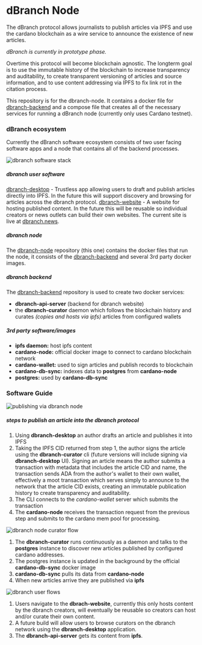 # dBranch Node
The dBranch protocol allows journalists to publish articles via IPFS and use the cardano blockchain as a wire service to announce the existence of new articles.

*dBranch is currently in prototype phase.*

Overtime this protocol will become blockchain agnostic. The longterm goal is to use the immutable history of the blockchain to increase transparency and auditability, to create transparent versioning of articles and source information, and to use content addressing via IPFS to fix link rot in the citation process.

This repository is for the dbranch-node. It contains a docker file for [dbranch-backend](https://github.com/b-rad-c/dbranch-backend) and a compose file that creates all of the necessary services for running a dBranch node (currently only uses Cardano testnet). 

### dBranch ecosystem
Currently the dBranch software ecosystem consists of two user facing software apps and a node that contains all of the backend processes.

![dbranch software stack](/backend/doc/dbranch_node.jpg)


##### dbranch user software

[dbranch-desktop](https://github.com/b-rad-c/dbranch-desktop) - Trustless app allowing users to draft and publish articles directly into IPFS. In the future this will support discovery and browsing for articles across the dbranch protocol.
[dbranch-website](https://github.com/b-rad-c/dbranch-website) - A website for hosting published content. In the future this will be reusable so individual creators or news outlets can build their own websites. The current site is live at [dbranch.news](https://dbranch.news).

##### dbranch node

The [dbranch-node](https://github.com/b-rad-c/dbranch-node) repository (this one) contains the docker files that run the node, it consists of the [dbranch-backend](https://github.com/b-rad-c/dbranch-backend) and several 3rd party docker images.

##### dbranch backend
The [dbranch-backend](https://github.com/b-rad-c/dbranch-backend) repository is used to create two docker services:
* **dbranch-api-server** (backend for dbranch website)
* the **dbranch-curator** daemon which follows the blockchain history and curates *(copies and hosts via ipfs)* articles from configured wallets

##### 3rd party software/images
* **ipfs daemon:** host ipfs content
* **cardano-node:** official docker image to connect to cardano blockchain network
* **cardano-wallet:** used to sign articles and publish records to blockchain
* **cardano-db-sync:** indexes data to **postgres** from **cardano-node**
* **postgres:** used by **cardano-db-sync**

### Software Guide

![publishing via dbranch node](/backend/doc/dbranch_node_publishing.jpg)

##### steps to publish an article into the dbranch protocol
1. Using **dbranch-desktop** an author drafts an article and publishes it into IPFS
2. Taking the IPFS CID returned from step 1, the author signs the article using the **dbranch-curator** cli (future versions will include signing via **dbranch-desktop** UI). Signing an article means the author submits a transaction with metadata that includes the article CID and name, the transaction sends ADA from the author's wallet to their own wallet, effectively a moot transaction which serves simply to announce to the network that the article CID exists, creating an immutable publication history to create transparency and auditability.
3. The CLI connects to the *cardano-wallet* server which submits the transaction
4. The **cardano-node** receives the transaction request from the previous step and submits to the cardano mem pool for processing.

![dbranch node curator flow](/backend/doc/dbranch_node_curator.jpg)

1. The **dbranch-curator** runs continuously as a daemon and talks to the **postgres** instance to discover new articles published by configured cardano addresses.
2. The postgres instance is updated in the background by the official **cardano-db-sync** docker image
3. **cardano-db-sync** pulls its data from **cardano-node**
4. When new articles arrive they are published via **ipfs**

![dbranch user flows](/backend/doc/dbranch_node_user.jpg)
1. Users navigate to the **dbrach-website**, currently this only hosts content by the dbranch creators, will eventually be reusable so creators can host and/or curate their own content.
2. A future build will allow users to browse curators on the dbranch network using the **dbranch-desktop** application.
3. The **dbranch-api-server** gets its content from **ipfs**.